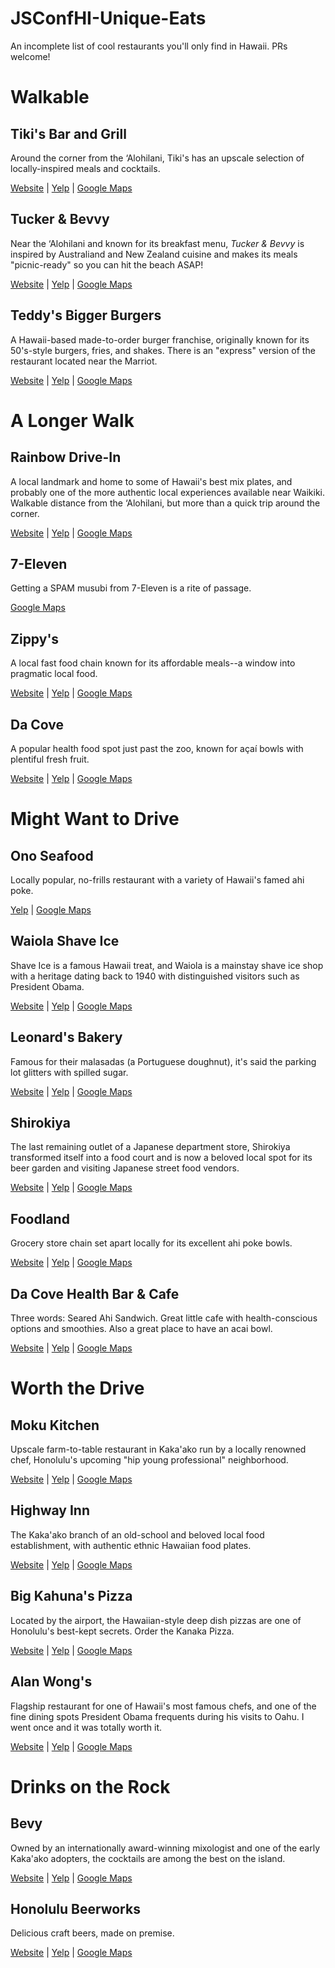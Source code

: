 # JSConfHI-Unique-Eats
An incomplete list of cool restaurants you'll only find in Hawaii. PRs welcome!


# Walkable

## Tiki's Bar and Grill
Around the corner from the ‘Alohilani, Tiki's has an upscale selection of locally-inspired meals and cocktails.

[Website](https://www.tikisgrill.com/dinner-menu) | [Yelp](https://www.yelp.com/biz/tikis-grill-and-bar-honolulu) | [Google Maps](https://www.google.com/maps/place/Tikis+Grill+%26+Bar/@21.2723981,-157.8229601,19.33z/data=!4m5!3m4!1s0x7c007270c1a4e7a5:0x13810b9592914a9a!8m2!3d21.2724386!4d-157.822561)

## Tucker & Bevvy
Near the ‘Alohilani and known for its breakfast menu, *Tucker & Bevvy* is inspired by Australiand and New Zealand cuisine and makes its meals "picnic-ready" so you can hit the beach ASAP!

[Website](https://tuckerandbevvy.com/) | [Yelp](https://www.yelp.com/biz/tucker-and-bevvy-honolulu-5) | [Google Maps](https://www.google.com/maps/place/Tucker+%26+Bevvy+Picnic+Food/@21.2717307,-157.8225152,20.46z/data=!4m5!3m4!1s0x7c0072709607a161:0x6023fac91f69fd78!8m2!3d21.2717298!4d-157.8223955)

## Teddy's Bigger Burgers
A Hawaii-based made-to-order burger franchise, originally known for its 50's-style burgers, fries, and shakes. There is an "express" version of the restaurant located near the Marriot.

[Website](https://www.teddysbb.com/) | [Yelp](https://www.yelp.com/biz/teddys-bigger-burgers-honolulu) | [Google Maps](https://www.google.com/maps/place/Teddy's+Bigger+Burgers/@21.271815,-157.8229778,18.42z/data=!4m8!1m2!2m1!1steddy's+bigger+burgers!3m4!1s0x0:0xbb95ae576b178143!8m2!3d21.2717716!4d-157.8217873)


# A Longer Walk

## Rainbow Drive-In
A local landmark and home to some of Hawaii's best mix plates, and probably one of the more authentic local experiences available near Waikiki. Walkable distance from the ‘Alohilani, but more than a quick trip around the corner.

[Website](http://rainbowdrivein.com/) | [Yelp](https://www.yelp.com/biz/rainbow-drive-in-honolulu) | [Google Maps](https://www.google.com/maps/place/Rainbow+Drive-In/@21.2755947,-157.8160817,18.04z/data=!4m8!1m2!2m1!1s7-Eleven!3m4!1s0x7c00727f31c4a949:0xb56da5e39fe7be61!8m2!3d21.2759357!4d-157.8145507)

## 7-Eleven
Getting a SPAM musubi from 7-Eleven is a rite of passage.

[Google Maps](https://www.google.com/maps/place/7-Eleven/@21.2760631,-157.8145163,18.92z/data=!4m8!1m2!2m1!1s7-Eleven!3m4!1s0x0:0xa124685db36f6c75!8m2!3d21.2764434!4d-157.8143874)

## Zippy's
A local fast food chain known for its affordable meals--a window into pragmatic local food.

[Website](https://zippys.com/) | [Yelp](https://www.yelp.com/biz/zippys-kapahulu-honolulu) | [Google Maps](https://www.google.com/maps/place/Zippy's+Kapahulu/@21.278441,-157.8137746,18.92z/data=!4m8!1m2!2m1!1s7-Eleven!3m4!1s0x0:0x77f4a667aa77d923!8m2!3d21.2782729!4d-157.8137229)

## Da Cove
A popular health food spot just past the zoo, known for açaí bowls with plentiful fresh fruit.

[Website](http://dacove.com/) | [Yelp](https://www.yelp.com/biz/da-cove-health-bar-and-cafe-honolulu-4) | [Google Maps](https://www.google.com/maps/place/da+Cove+Health+Bar+and+Cafe/@21.269419,-157.8156195,16.75z/data=!4m5!3m4!1s0x7c00727cf2f2bab1:0x72036e949ed02e64!8m2!3d21.2688132!4d-157.8135977)

# Might Want to Drive

## Ono Seafood
Locally popular, no-frills restaurant with a variety of Hawaii's famed ahi poke.

[Yelp](https://www.yelp.com/biz/ono-seafood-honolulu) | [Google Maps](https://www.google.com/maps/place/Ono+Seafood+Products/@21.281102,-157.8160436,17z/data=!3m1!4b1!4m5!3m4!1s0x7c006d8121b30587:0xa86d2a842f98cfaf!8m2!3d21.281097!4d-157.8138549)

## Waiola Shave Ice
Shave Ice is a famous Hawaii treat, and Waiola is a mainstay shave ice shop with a heritage dating back to 1940 with distinguished visitors such as President Obama.

[Website](http://www.waiolashaveice.com/) | [Yelp](https://www.yelp.com/biz/waiola-shave-ice-honolulu) | [Google Maps](https://www.google.com/maps/place/Waiola+Shave+Ice/@21.2824977,-157.8139479,18.92z/data=!4m8!1m2!2m1!1s7-Eleven!3m4!1s0x0:0x76f054ab2d04dc6c!8m2!3d21.2829226!4d-157.8135874)

## Leonard's Bakery
Famous for their malasadas (a Portuguese doughnut), it's said the parking lot glitters with spilled sugar.

[Website](https://www.leonardshawaii.com/home/) | [Yelp](https://www.yelp.com/biz/leonards-bakery-honolulu) | [Google Maps](https://www.google.com/maps/place/Leonard's+Bakery/@21.2807187,-157.8168061,16.58z/data=!4m8!1m2!2m1!1s7-Eleven!3m4!1s0x7c0066002134d265:0xb9cb06fbe7f5980e!8m2!3d21.284882!4d-157.813341)

## Shirokiya
The last remaining outlet of a Japanese department store, Shirokiya transformed itself into a food court and is now a beloved local spot for its beer garden and visiting Japanese street food vendors.

[Website](https://www.shirokiya.com/) | [Yelp](https://www.yelp.com/biz/shirokiya-japan-village-walk-honolulu-6) | [Google Maps](https://www.google.com/maps/place/Shirokiya+Japan+Village+Walk/@21.2919724,-157.8478381,17z/data=!3m2!4b1!5s0x7c006df06800f5bd:0x7edf0a3ab5fa79dc!4m5!3m4!1s0x7c006df045a36271:0xc32f4e283f2349fa!8m2!3d21.2919674!4d-157.8456494)

## Foodland
Grocery store chain set apart locally for its excellent ahi poke bowls.

[Website](https://www.foodland.com/stores/foodland-farms-ala-moana) | [Yelp](https://www.yelp.com/biz/foodland-farms-honolulu-5) | [Google Maps](https://www.google.com/maps/place/Foodland+Farms/@21.2924475,-157.8489179,17z/data=!3m2!4b1!5s0x7c006df06800f5bd:0x7edf0a3ab5fa79dc!4m5!3m4!1s0x7c006df045a36271:0xcf7bb8859ae236c3!8m2!3d21.2924425!4d-157.8467292)

## Da Cove Health Bar & Cafe
Three words: Seared Ahi Sandwich. Great little cafe with health-conscious options and smoothies. Also a great place to have an acai bowl.

[Website](http://dacove.com/) | [Yelp](https://www.yelp.com/biz/da-cove-health-bar-and-cafe-honolulu-4) | [Google Maps](https://goo.gl/maps/ReQWNgMyZdhXNb8E9)

# Worth the Drive

## Moku Kitchen
Upscale farm-to-table restaurant in Kaka'ako run by a locally renowned chef, Honolulu's upcoming "hip young professional" neighborhood.

[Website](https://www.mokukitchen.com/) | [Yelp](https://www.yelp.com/biz/moku-kitchen-honolulu) | [Google Maps](https://www.google.com/maps/place/Moku+Kitchen/@21.2982394,-157.8639559,17z/data=!3m1!4b1!4m5!3m4!1s0x7c006e08dd1d9a3b:0x9b90a625e73c53b!8m2!3d21.2982344!4d-157.8617672)

## Highway Inn
The Kaka'ako branch of an old-school and beloved local food establishment, with authentic ethnic Hawaiian food plates.

[Website](https://www.myhighwayinn.com/) | [Yelp](https://www.yelp.com/biz/highway-inn-kakaako-honolulu-2) | [Google Maps](https://www.google.com/maps/place/Highway+Inn+Kaka'ako/@21.2979083,-157.863778,17z/data=!3m1!4b1!4m5!3m4!1s0x7c006e08c20839b5:0x35691945f7610652!8m2!3d21.2979033!4d-157.8615893)

## Big Kahuna's Pizza
Located by the airport, the Hawaiian-style deep dish pizzas are one of Honolulu's best-kept secrets. Order the Kanaka Pizza.

[Website](http://www.bigkahunaspizzahawaii.com/) | [Yelp](https://www.yelp.com/biz/big-kahunas-pizza-honolulu) | [Google Maps](https://www.google.com/maps/place/Big+Kahuna's+Pizza/@21.3351486,-157.9180813,17z/data=!3m1!4b1!4m5!3m4!1s0x7c006efc3082af15:0x90d8b1a7366d6834!8m2!3d21.3351436!4d-157.9158926)

## Alan Wong's
Flagship restaurant for one of Hawaii's most famous chefs, and one of the fine dining spots President Obama frequents during his visits to Oahu. I went once and it was totally worth it.

[Website](https://www.alanwongs.com/) | [Yelp](https://www.yelp.com/biz/alan-wongs-honolulu-honolulu) | [Google Maps](https://www.google.com/maps/place/Alan+Wong's/@21.2951757,-157.8338763,17z/data=!3m1!4b1!4m5!3m4!1s0x7c006d9317d1a977:0x577362b631f804a7!8m2!3d21.2951707!4d-157.8316876)


# Drinks on the Rock

## Bevy
Owned by an internationally award-winning mixologist and one of the early Kaka'ako adopters, the cocktails are among the best on the island.

[Website](https://www.bevyhawaii.com/) | [Yelp](https://www.yelp.com/biz/bevy-honolulu) | [Google Maps](https://www.google.com/maps/place/Bevy/@21.298835,-157.8635799,17z/data=!3m1!4b1!4m5!3m4!1s0x7c006e0918983ddf:0xec3982c859b33537!8m2!3d21.29883!4d-157.8613912)

## Honolulu Beerworks
Delicious craft beers, made on premise.

[Website](http://www.honolulubeerworks.com/) | [Yelp](https://www.yelp.com/biz/honolulu-beerworks-honolulu) | [Google Maps](https://www.google.com/maps/place/Honolulu+Beerworks/@21.297131,-157.8626199,17z/data=!3m1!4b1!4m5!3m4!1s0x7c006e088d762c1f:0x7695d3f0d36ecba6!8m2!3d21.297126!4d-157.8604312)
